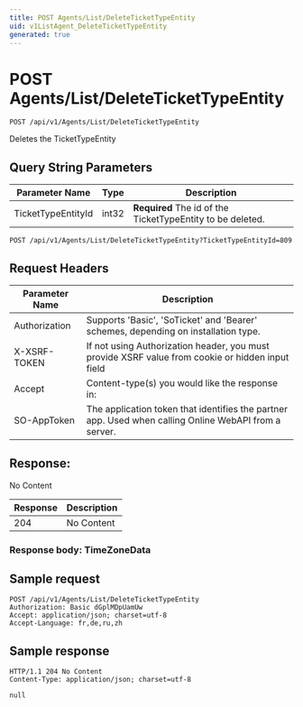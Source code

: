 ```yaml
---
title: POST Agents/List/DeleteTicketTypeEntity
uid: v1ListAgent_DeleteTicketTypeEntity
generated: true
---
```


# POST Agents/List/DeleteTicketTypeEntity

```http
POST /api/v1/Agents/List/DeleteTicketTypeEntity
```

Deletes the TicketTypeEntity







## Query String Parameters

| Parameter Name | Type |  Description |
|----------------|------|--------------|
| TicketTypeEntityId | int32 | **Required** The id of the TicketTypeEntity to be deleted. |

```http
POST /api/v1/Agents/List/DeleteTicketTypeEntity?TicketTypeEntityId=809
```


## Request Headers

| Parameter Name | Description |
|----------------|-------------|
| Authorization  | Supports 'Basic', 'SoTicket' and 'Bearer' schemes, depending on installation type. |
| X-XSRF-TOKEN   | If not using Authorization header, you must provide XSRF value from cookie or hidden input field |
| Accept         | Content-type(s) you would like the response in:  |
| SO-AppToken | The application token that identifies the partner app. Used when calling Online WebAPI from a server. |


## Response:

No Content

| Response | Description |
|----------------|-------------|
| 204 | No Content |

### Response body: TimeZoneData


## Sample request

```http!
POST /api/v1/Agents/List/DeleteTicketTypeEntity
Authorization: Basic dGplMDpUamUw
Accept: application/json; charset=utf-8
Accept-Language: fr,de,ru,zh
```

## Sample response

```http_
HTTP/1.1 204 No Content
Content-Type: application/json; charset=utf-8

null
```